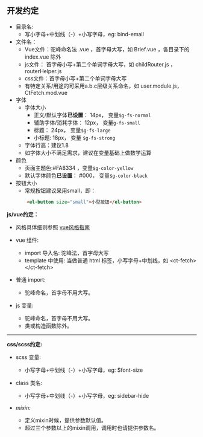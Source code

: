## 开发约定

- 目录名:
	- 写小字母+中划线（-）+小写字母，eg: bind-email
- 文件名：
	- Vue文件：驼峰命名法 .vue ，首字母大写，如  Brief.vue ，各目录下的 index.vue 除外
	- js文件： 首字母小写+第二个单词字母大写，如 childRouter.js ， routerHelper.js
	- css文件：首字母小写+第二个单词字母大写
	- 有特定关系/用途的可采用a.b.c层级关系命名，如 user.module.js， CtFetch.mod.vue
- 字体
	- 字体大小
		- 正文/默认字体**已设置**： 14px， 变量`$g-fs-normal`
		- 辅助字体/消耗字体： 12px， 变量`g-fs-small`
		- 标题： 24px， 变量`$g-fs-large`
		- 小标题: 18px， 变量 `$g-fs-strong`
	- 字体行高：建议1.8
	- 如字体大小不满足需求，建议在变量基础上做数学运算
- 颜色
	- 页面主题色:#FA8334 ，变量`$g-color-yellow`
	- 默认字体颜色**已设置**： #000， 变量`$g-color-black`
- 按钮大小
	- 常规按钮建议采用small，即：
	```html
		<el-button size="small">小型按钮</el-button>
	```

**js/vue约定：**

- 风格具体细则参照 [vue风格指南][1]

- vue 组件:
	- import 导入名: 驼峰法，首字母大写
	- template 中使用: 当做普通 html 标签，小写字母+中划线，如 \<ct-fetch>\</ct-fetch>
- 普通 import:
	- 驼峰命名，首字母不用大写。
- js 变量:
	- 驼峰命名，首字母不用大写。
	- 类或构造函数除外。

---

**css/scss约定:**
- scss 变量:
	- 小写字母+中划线（-）+小写字母，eg: $font-size
- class 类名:
	- 小写字母+中划线（-）+小写字母，eg: sidebar-hide

- *mixin:*
	- 定义mixin时候，提供参数默认值。
	- 超过三个参数以上的mixin调用，调用时也请提供参数名。


[1]: https://cn.vuejs.org/v2/style-guide/

